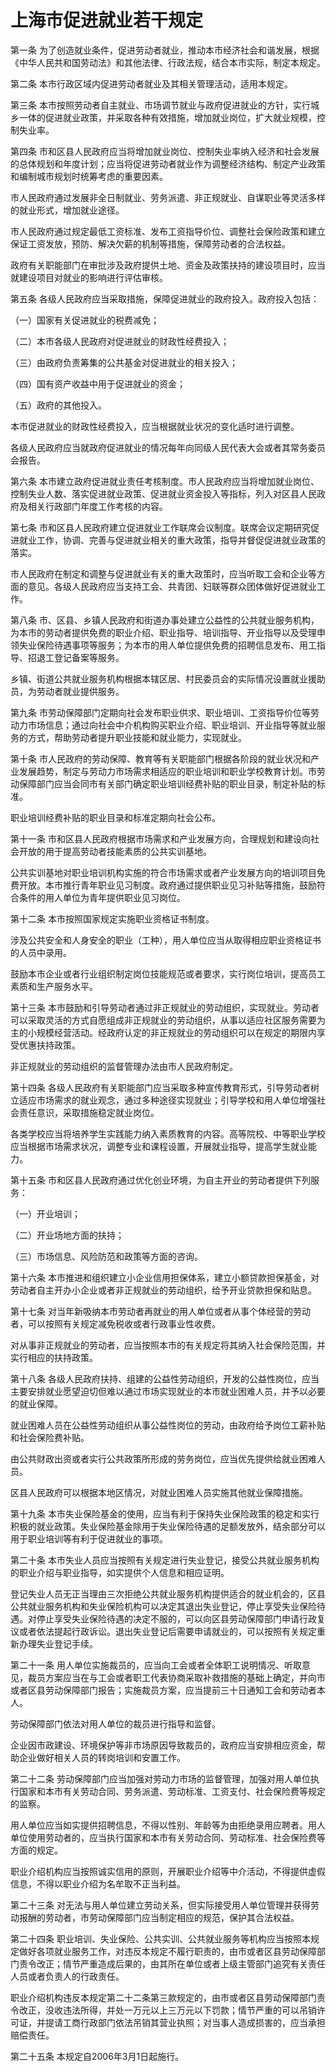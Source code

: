 # 上海市促进就业若干规定

<!-- INFO END -->

第一条 为了创造就业条件，促进劳动者就业，推动本市经济社会和谐发展，根据《中华人民共和国劳动法》和其他法律、行政法规，结合本市实际，制定本规定。

第二条 本市行政区域内促进劳动者就业及其相关管理活动，适用本规定。

第三条 本市按照劳动者自主就业、市场调节就业与政府促进就业的方针，实行城乡一体的促进就业政策，并采取各种有效措施，增加就业岗位，扩大就业规模，控制失业率。

第四条 市和区县人民政府应当将增加就业岗位、控制失业率纳入经济和社会发展的总体规划和年度计划；应当将促进劳动者就业作为调整经济结构、制定产业政策和编制城市规划时统筹考虑的重要因素。

市人民政府通过发展非全日制就业、劳务派遣、非正规就业、自谋职业等灵活多样的就业形式，增加就业途径。

市人民政府通过规定最低工资标准、发布工资指导价位、调整社会保险政策和建立保证工资发放，预防、解决欠薪的机制等措施，保障劳动者的合法权益。

政府有关职能部门在审批涉及政府提供土地、资金及政策扶持的建设项目时，应当就建设项目对就业的影响进行评估审核。

第五条 各级人民政府应当采取措施，保障促进就业的政府投入。政府投入包括：

（一）国家有关促进就业的税费减免；

（二）本市各级人民政府对促进就业的财政性经费投入；

（三）由政府负责筹集的公共基金对促进就业的相关投入；

（四）国有资产收益中用于促进就业的资金；

（五）政府的其他投入。

本市促进就业的财政性经费投入，应当根据就业状况的变化适时进行调整。

各级人民政府应当就政府促进就业的情况每年向同级人民代表大会或者其常务委员会报告。

第六条 本市建立政府促进就业责任考核制度。市人民政府应当将增加就业岗位、控制失业人数、落实促进就业政策、促进就业资金投入等指标，列入对区县人民政府及相关行政部门年度工作考核的内容。

第七条 市和区县人民政府建立促进就业工作联席会议制度。联席会议定期研究促进就业工作，协调、完善与促进就业相关的重大政策，指导并督促促进就业政策的落实。

市人民政府在制定和调整与促进就业有关的重大政策时，应当听取工会和企业等方面的意见。各级人民政府应当支持工会、共青团、妇联等群众团体做好促进就业工作。

第八条 市、区县、乡镇人民政府和街道办事处建立公益性的公共就业服务机构，为本市的劳动者提供免费的职业介绍、职业指导、培训指导、开业指导以及受理申领失业保险待遇事项等服务；为本市的用人单位提供免费的招聘信息发布、用工指导、招退工登记备案等服务。

乡镇、街道公共就业服务机构根据本辖区居、村民委员会的实际情况设置就业援助员，为劳动者就业提供服务。

第九条 市劳动保障部门定期向社会发布职业供求、职业培训、工资指导价位等劳动力市场信息；通过向社会中介机构购买职业介绍、职业培训、开业指导等就业服务的方式，帮助劳动者提升职业技能和就业能力，实现就业。

第十条 市人民政府的劳动保障、教育等有关职能部门根据各阶段的就业状况和产业发展趋势，制定与劳动力市场需求相适应的职业培训和职业学校教育计划。市劳动保障部门应当会同市有关部门确定职业培训经费补贴的职业目录，制定补贴的标准。

职业培训经费补贴的职业目录和标准定期向社会公布。

第十一条 市和区县人民政府根据市场需求和产业发展方向，合理规划和建设向社会开放的用于提高劳动者技能素质的公共实训基地。

公共实训基地对职业培训机构实施的符合市场需求或者产业发展方向的培训项目免费开放。本市推行青年职业见习制度。政府通过提供职业见习补贴等措施，鼓励符合条件的用人单位为青年提供职业见习岗位。

第十二条 本市按照国家规定实施职业资格证书制度。

涉及公共安全和人身安全的职业（工种），用人单位应当从取得相应职业资格证书的人员中录用。

鼓励本市企业或者行业组织制定岗位技能规范或者要求，实行岗位培训，提高员工素质和生产服务水平。

第十三条 本市鼓励和引导劳动者通过非正规就业的劳动组织，实现就业。劳动者可以采取灵活的方式自愿组成非正规就业的劳动组织，从事以适应社区服务需要为主的小规模经营活动。经政府认定的非正规就业的劳动组织可以在规定的期限内享受优惠扶持政策。

非正规就业的劳动组织的监督管理办法由市人民政府制定。

第十四条 各级人民政府有关职能部门应当采取多种宣传教育形式，引导劳动者树立适应市场需求的就业观念，通过多种途径实现就业；引导学校和用人单位增强社会责任意识，采取措施稳定就业岗位。

各类学校应当将培养学生实践能力纳入素质教育的内容。高等院校、中等职业学校应当根据市场需求状况，调整专业和课程设置，开展就业指导，提高学生就业能力。

第十五条 市和区县人民政府通过优化创业环境，为自主开业的劳动者提供下列服务：

（一）开业培训；

（二）开业场地方面的扶持；

（三）市场信息、风险防范和政策等方面的咨询。

第十六条 本市推进和组织建立小企业信用担保体系，建立小额贷款担保基金，对劳动者自主开办小企业或者非正规就业的劳动组织，给予开业贷款担保和贴息。

第十七条 对当年新吸纳本市劳动者再就业的用人单位或者从事个体经营的劳动者，可以按照有关规定减免税收或者行政事业性收费。

对从事非正规就业的劳动者，应当按照本市的有关规定将其纳入社会保险范围，并实行相应的扶持政策。

第十八条 各级人民政府扶持、组建的公益性劳动组织，开发的公益性岗位，应当主要安排就业愿望迫切但难以通过市场实现就业的本市就业困难人员，并予以必要的就业保障。

就业困难人员在公益性劳动组织从事公益性岗位的劳动，由政府给予岗位工薪补贴和社会保险费补贴。

由公共财政出资或者实行公共政策所形成的劳务岗位，应当优先提供给就业困难人员。

区县人民政府可以根据本地区情况，对就业困难人员实施其他就业保障措施。

第十九条 本市失业保险基金的使用，应当有利于保持失业保险政策的稳定和实行积极的就业政策。失业保险基金除用于失业保险待遇的足额发放外，结余部分可以用于职业培训等有利于促进就业的事项。

第二十条 本市失业人员应当按照有关规定进行失业登记，接受公共就业服务机构的职业介绍与职业指导，如实提供个人信息和相应证明。

登记失业人员无正当理由三次拒绝公共就业服务机构提供适合的就业机会的，区县公共就业服务机构和失业保险机构可以决定其退出失业登记，停止享受失业保险待遇。对停止享受失业保险待遇的决定不服的，可以向区县劳动保障部门申请行政复议或者依法提起行政诉讼。退出失业登记后需要申请就业的，可以按照有关规定重新办理失业登记手续。

第二十一条 用人单位实施裁员的，应当向工会或者全体职工说明情况、听取意见，裁员方案应当在与工会或者职工代表协商采取补救措施的基础上确定，并向市或者区县劳动保障部门报告；实施裁员方案，应当提前三十日通知工会和劳动者本人。

劳动保障部门依法对用人单位的裁员进行指导和监督。

企业因市政建设、环境保护等非市场原因导致裁员的，政府应当安排相应资金，帮助企业做好相关人员的转岗培训和安置工作。

第二十二条 劳动保障部门应当加强对劳动力市场的监督管理，加强对用人单位执行国家和本市有关劳动合同、劳务派遣、劳动标准、工资支付、社会保险费等规定的监察。

用人单位应当如实提供招聘信息，不得以性别、年龄等为由拒绝录用应聘者。用人单位使用劳动者的，应当执行国家和本市有关劳动合同、劳动标准、社会保险费等方面的规定。

职业介绍机构应当按照诚实信用的原则，开展职业介绍等中介活动，不得提供虚假信息，不得以职业介绍为名牟取不正当利益。

第二十三条 对无法与用人单位建立劳动关系，但实际接受用人单位管理并获得劳动报酬的劳动者，市劳动保障部门应当制定相应的规范，保护其合法权益。

第二十四条 职业培训、失业保险、公共实训、公共就业服务等机构应当按照本规定做好各项就业服务工作，对违反本规定不履行职责的，由市或者区县劳动保障部门责令改正；情节严重造成后果的，由其所在单位或者上级主管部门追究有关责任人员或者负责人的行政责任。

职业介绍机构违反本规定第二十二条第三款规定的，由市或者区县劳动保障部门责令改正，没收违法所得，并处一万元以上三万元以下罚款；情节严重的可以吊销许可证，并提请工商行政部门依法吊销其营业执照；对当事人造成损害的，应当承担赔偿责任。

第二十五条 本规定自2006年3月1日起施行。